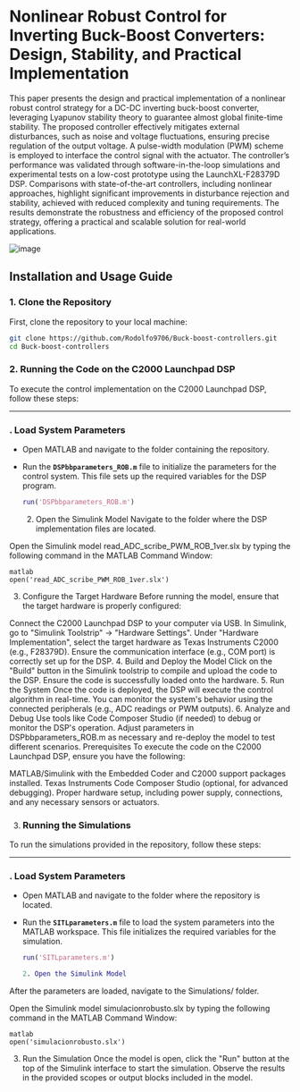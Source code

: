 # Nonlinear Robust Control for Inverting Buck-Boost Converters: Design, Stability, and Practical Implementation

This paper presents the design and practical implementation of a nonlinear robust control strategy for a DC-DC inverting buck-boost converter, leveraging Lyapunov stability
theory to guarantee almost global finite-time stability. The proposed controller effectively mitigates external disturbances, such as noise and voltage fluctuations, ensuring precise regulation of the output voltage. A pulse-width modulation (PWM) scheme is employed to interface the control signal with the actuator. The controller’s performance was validated through software-in-the-loop simulations and experimental tests on a low-cost prototype using the LaunchXL-F28379D DSP. Comparisons with state-of-the-art controllers, including nonlinear approaches, highlight significant improvements in disturbance rejection and stability, achieved with reduced complexity and tuning requirements. The results demonstrate the robustness and efficiency of the proposed control strategy, offering a practical and scalable solution for real-world applications. 

![image](https://github.com/user-attachments/assets/ac972548-d740-4d3e-804b-bcf11292a359)


## **Installation and Usage Guide**

### 1. **Clone the Repository**  
First, clone the repository to your local machine:  
```bash
git clone https://github.com/Rodolfo9706/Buck-boost-controllers.git
cd Buck-boost-controllers 
```

### 2. **Running the Code on the C2000 Launchpad DSP**

To execute the control implementation on the C2000 Launchpad DSP, follow these steps:

---

### **. Load System Parameters**

- Open MATLAB and navigate to the folder containing the repository.
- Run the **`DSPbbparameters_ROB.m`** file to initialize the parameters for the control system. This file sets up the required variables for the DSP program.

   ```matlab
   run('DSPbbparameters_ROB.m')
   ```

  2. Open the Simulink Model
Navigate to the folder where the DSP implementation files are located.

Open the Simulink model read_ADC_scribe_PWM_ROB_1ver.slx by typing the following command in the MATLAB Command Window:
```
matlab
open('read_ADC_scribe_PWM_ROB_1ver.slx')
```

3. Configure the Target Hardware
Before running the model, ensure that the target hardware is properly configured:

Connect the C2000 Launchpad DSP to your computer via USB.
In Simulink, go to "Simulink Toolstrip" → "Hardware Settings".
Under "Hardware Implementation", select the target hardware as Texas Instruments C2000 (e.g., F28379D).
Ensure the communication interface (e.g., COM port) is correctly set up for the DSP.
4. Build and Deploy the Model
Click on the "Build" button in the Simulink toolstrip to compile and upload the code to the DSP.
Ensure the code is successfully loaded onto the hardware.
5. Run the System
Once the code is deployed, the DSP will execute the control algorithm in real-time.
You can monitor the system's behavior using the connected peripherals (e.g., ADC readings or PWM outputs).
6. Analyze and Debug
Use tools like Code Composer Studio (if needed) to debug or monitor the DSP's operation.
Adjust parameters in DSPbbparameters_ROB.m as necessary and re-deploy the model to test different scenarios.
Prerequisites
To execute the code on the C2000 Launchpad DSP, ensure you have the following:

MATLAB/Simulink with the Embedded Coder and C2000 support packages installed.
Texas Instruments Code Composer Studio (optional, for advanced debugging).
Proper hardware setup, including power supply, connections, and any necessary sensors or actuators.

3. ### **Running the Simulations**

To run the simulations provided in the repository, follow these steps:

---

### **. Load System Parameters**

- Open MATLAB and navigate to the folder where the repository is located.
- Run the **`SITLparameters.m`** file to load the system parameters into the MATLAB workspace. This file initializes the required variables for the simulation.

   ```matlab
   run('SITLparameters.m')

   2. Open the Simulink Model
   
After the parameters are loaded, navigate to the Simulations/ folder.

Open the Simulink model simulacionrobusto.slx by typing the following command in the MATLAB Command Window:
 ```
matlab
open('simulacionrobusto.slx')
 ```
3. Run the Simulation
Once the model is open, click the "Run" button at the top of the Simulink interface to start the simulation.
Observe the results in the provided scopes or output blocks included in the model.
